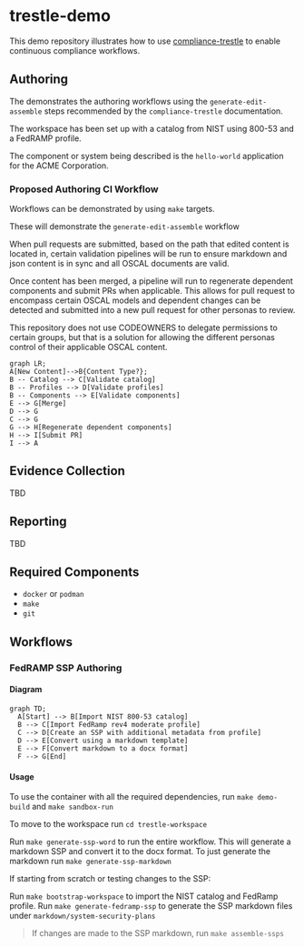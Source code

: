 # trestle-demo

This demo repository illustrates how to use [compliance-trestle](https://ibm.github.io/compliance-trestle/) to enable continuous compliance workflows.

## Authoring

The demonstrates the authoring workflows using the `generate-edit-assemble` steps recommended by the `compliance-trestle` documentation.

The workspace has been set up with a catalog from NIST using 800-53 and a FedRAMP profile.

The component or system being described is the `hello-world` application for the ACME Corporation.

### Proposed Authoring CI Workflow

Workflows can be demonstrated by using `make` targets.

These will demonstrate the `generate-edit-assemble` workflow

When pull requests are submitted, based on the path that edited content is located in, certain validation pipelines will
be run to ensure markdown and json content is in sync and all OSCAL documents are valid.

Once content has been merged, a pipeline will run to regenerate dependent components and submit PRs when applicable.
This allows for pull request to encompass certain OSCAL models and dependent changes can be detected and submitted into a new pull request for
other personas to review.

This repository does not use CODEOWNERS to delegate permissions to certain groups, but that is a solution for allowing the 
different personas control of their applicable OSCAL content.

```mermaid
graph LR;
A[New Content]-->B{Content Type?};
B -- Catalog --> C[Validate catalog]
B -- Profiles --> D[Validate profiles]
B -- Components --> E[Validate components]
E --> G[Merge]
D --> G
C --> G
G --> H[Regenerate dependent components]
H --> I[Submit PR]
I --> A
```


## Evidence Collection

TBD

## Reporting

TBD

## Required Components

- `docker` or `podman`
- `make`
- `git`

## Workflows

### FedRAMP SSP Authoring

#### Diagram

```mermaid
graph TD;
  A[Start] --> B[Import NIST 800-53 catalog]
  B --> C[Import FedRamp rev4 moderate profile]
  C --> D[Create an SSP with additional metadata from profile]
  D --> E[Convert using a markdown template]
  E --> F[Convert markdown to a docx format]
  F --> G[End]
```

#### Usage

To use the container with all the required dependencies, run `make demo-build` and `make sandbox-run`

To move to the workspace run `cd trestle-workspace`

Run `make generate-ssp-word` to run the entire workflow. This will generate a markdown SSP and convert it to the docx format.
To just generate the markdown run `make generate-ssp-markdown`

If starting from scratch or testing changes to the SSP:

Run `make bootstrap-workspace` to import the NIST catalog and FedRamp profile.
Run `make generate-fedramp-ssp` to generate the SSP markdown files under `markdown/system-security-plans`

> If changes are made to the SSP markdown, run `make assemble-ssps`







